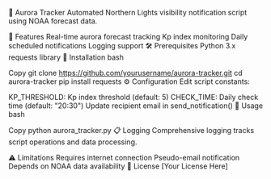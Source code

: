 🌌 Aurora Tracker
Automated Northern Lights visibility notification script using NOAA forecast data.

🚀 Features
Real-time aurora forecast tracking
Kp index monitoring
Daily scheduled notifications
Logging support
🛠 Prerequisites
Python 3.x
requests library
🔧 Installation
bash

Copy
git clone https://github.com/yourusername/aurora-tracker.git
cd aurora-tracker
pip install requests
⚙️ Configuration
Edit script constants:

KP_THRESHOLD: Kp index threshold (default: 5)
CHECK_TIME: Daily check time (default: "20:30")
Update recipient email in send_notification()
🏃 Usage
bash

Copy
python aurora_tracker.py
📋 Logging
Comprehensive logging tracks script operations and data processing.

⚠️ Limitations
Requires internet connection
Pseudo-email notification
Depends on NOAA data availability
📄 License
[Your License Here]

